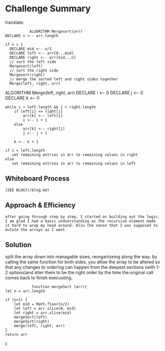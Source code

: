# Challenge Summary
translate:   

               ALGORITHM Mergesort(arr)
    DECLARE n <-- arr.length
           
    if n > 1
      DECLARE mid <-- n/2
      DECLARE left <-- arr[0...mid]
      DECLARE right <-- arr[mid...n]
      // sort the left side
      Mergesort(left)
      // sort the right side
      Mergesort(right)
      // merge the sorted left and right sides together
      Merge(left, right, arr)

ALGORITHM Merge(left, right, arr)
    DECLARE i <-- 0
    DECLARE j <-- 0
    DECLARE k <-- 0

    while i < left.length && j < right.length
        if left[i] <= right[j]
            arr[k] <-- left[i]
            i <-- i + 1
        else
            arr[k] <-- right[j]
            j <-- j + 1
            
        k <-- k + 1

    if i = left.length
       set remaining entries in arr to remaining values in right
    else
       set remaining entries in arr to remaining values in left

## Whiteboard Process
<!-- Embedded whiteboard image -->
    [SEE BLOG](/blog.md)
## Approach & Efficiency
<!-- What approach did you take? Why? What is the Big O space/time for this approach? -->

    after going through step by step, I started on building out the logic. I am glad I had a basic undserstanding as the recursive element made it hard to wrap my head around. Also the sense that I was supposed to mutate the arrays as I went. 

## Solution
<!-- Show how to run your code, and examples of it in action -->

split the array down into managable sizes, reorganizeing along the way. by calling the same function for both sides, you allow the array to be altered so that any changes to ordering can happen from the deepest sections (with 1-2 options)and alter them to be the right order by the time the original call comes back to finish execuuting.


                function mergeSort (arr){
    let n = arr.length

    if (n>1) {
        let mid = Math.floor(n/2)
        let left = arr.slice(0, mid)
        let right = arr.slice(mid)
        mergeSort(left)
        mergeSort(right)
        merge(left, right, arr)
    }
    return arr

}
                

